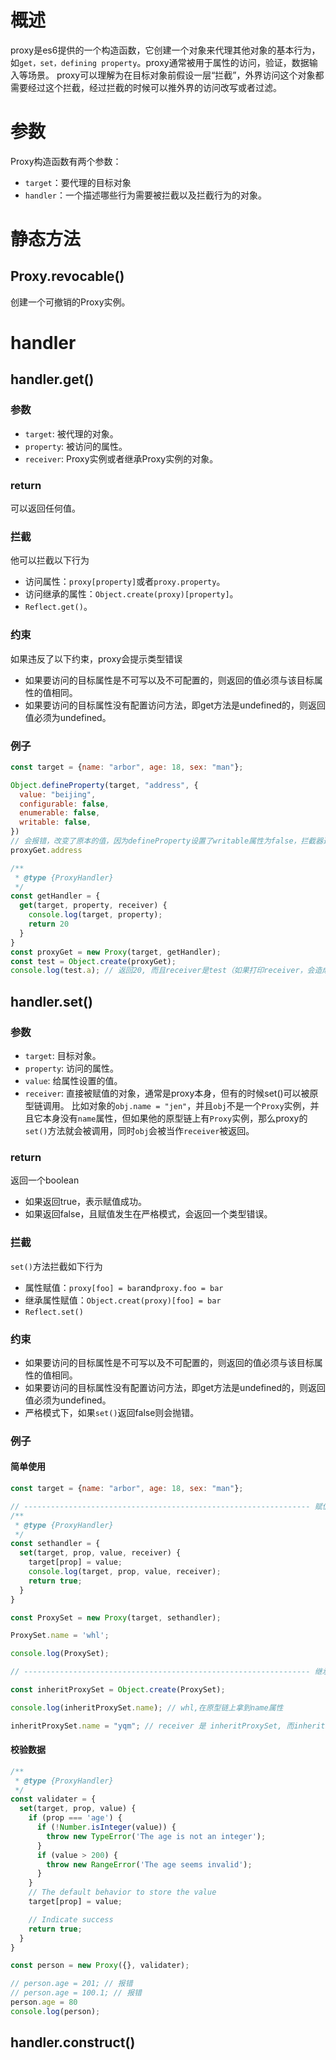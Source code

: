 # 概述
proxy是es6提供的一个构造函数，它创建一个对象来代理其他对象的基本行为，如`get，set，defining property`。proxy通常被用于属性的访问，验证，数据输入等场景。
proxy可以理解为在目标对象前假设一层“拦截”，外界访问这个对象都需要经过这个拦截，经过拦截的时候可以推外界的访问改写或者过滤。
# 参数
Proxy构造函数有两个参数：

- `target`：要代理的目标对象
- `handler`：一个描述哪些行为需要被拦截以及拦截行为的对象。
# 静态方法
## Proxy.revocable()
创建一个可撤销的Proxy实例。
# handler
## handler.get()
### 参数

- `target`: 被代理的对象。
- `property`: 被访问的属性。
- `receiver`: Proxy实例或者继承Proxy实例的对象。
### return
可以返回任何值。
### 拦截
他可以拦截以下行为

- 访问属性：`proxy[property]`或者`proxy.property`。
- 访问继承的属性：`Object.create(proxy)[property]`。
- `Reflect.get()`。
### 约束
如果违反了以下约束，proxy会提示类型错误

- 如果要访问的目标属性是不可写以及不可配置的，则返回的值必须与该目标属性的值相同。
- 如果要访问的目标属性没有配置访问方法，即get方法是undefined的，则返回值必须为undefined。
### 例子
```javascript
const target = {name: "arbor", age: 18, sex: "man"};

Object.defineProperty(target, "address", {
  value: "beijing",
  configurable: false,
  enumerable: false,
  writable: false,
})
// 会报错，改变了原本的值，因为defineProperty设置了writable属性为false，拦截器返回值的时候跟原始值不一样就会报错
proxyGet.address

/**
 * @type {ProxyHandler}
 */
const getHandler = {
  get(target, property, receiver) {
    console.log(target, property);
    return 20
  }
}
const proxyGet = new Proxy(target, getHandler);
const test = Object.create(proxyGet);
console.log(test.a); // 返回20, 而且receiver是test（如果打印receiver，会造成死循环，线程也会卡死）。
```
## handler.set()
### 参数

- `target`: 目标对象。
- `property`: 访问的属性。
- `value`: 给属性设置的值。
- `receiver`: 直接被赋值的对象，通常是proxy本身，但有的时候set()可以被原型链调用。 比如对象的`obj.name = "jen"`，并且`obj`不是一个`Proxy`实例，并且它本身没有`name`属性，但如果他的原型链上有`Proxy`实例，那么proxy的`set()`方法就会被调用，同时`obj`会被当作`receiver`被返回。
### return
返回一个boolean

- 如果返回true，表示赋值成功。
- 如果返回false，且赋值发生在严格模式，会返回一个类型错误。
### 拦截
`set()`方法拦截如下行为

- 属性赋值：`proxy[foo] = bar`and`proxy.foo = bar`
- 继承属性赋值：`Object.creat(proxy)[foo] = bar`
- `Reflect.set()`
### 约束

- 如果要访问的目标属性是不可写以及不可配置的，则返回的值必须与该目标属性的值相同。
- 如果要访问的目标属性没有配置访问方法，即get方法是undefined的，则返回值必须为undefined。
- 严格模式下，如果`set()`返回false则会抛错。
### 例子
#### 简单使用
```javascript
const target = {name: "arbor", age: 18, sex: "man"};

// ---------------------------------------------------------------- 赋值 ----------------------------------------------------------------
/**
 * @type {ProxyHandler}
 */
const sethandler = {
  set(target, prop, value, receiver) {
    target[prop] = value;
    console.log(target, prop, value, receiver);
    return true;
  }
}

const ProxySet = new Proxy(target, sethandler);

ProxySet.name = 'whl';

console.log(ProxySet);

// ---------------------------------------------------------------- 继承 ----------------------------------------------------------------

const inheritProxySet = Object.create(ProxySet);

console.log(inheritProxySet.name); // whl,在原型链上拿到name属性

inheritProxySet.name = "yqm"; // receiver 是 inheritProxySet, 而inheritProxySet本身不会有name属性，因为代理会把赋值的行为拦截掉，并把属性赋值给target
```
#### 校验数据
```javascript
/**
 * @type {ProxyHandler}
 */
const validater = {
  set(target, prop, value) {
    if (prop === 'age') {
      if (!Number.isInteger(value)) {
        throw new TypeError('The age is not an integer');
      }
      if (value > 200) {
        throw new RangeError('The age seems invalid');
      }
    }
    // The default behavior to store the value
    target[prop] = value;

    // Indicate success
    return true;
  }
}

const person = new Proxy({}, validater);

// person.age = 201; // 报错
// person.age = 100.1; // 报错
person.age = 80
console.log(person);
```
## handler.construct()


